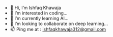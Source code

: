 - 👋 Hi, I’m Ishfaq Khawaja
- 👀 I’m interested in coding...
- 🌱 I’m currently learning AI...
- 💞️ I’m looking to collaborate on deep learning...
- 📫 Ping me at : ishfaqkhawaja312@gmail.com

<!---
IshfaqKhawaja/IshfaqKhawaja is a ✨ special ✨ repository because its `README.md` (this file) appears on your GitHub profile.
You can click the Preview link to take a look at your changes.
--->
